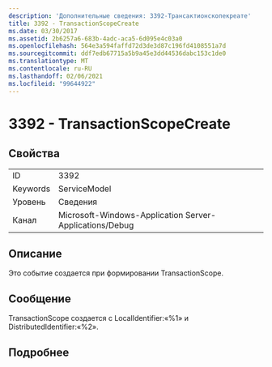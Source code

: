 ```yaml
---
description: 'Дополнительные сведения: 3392-Трансактионскопекреате'
title: 3392 - TransactionScopeCreate
ms.date: 03/30/2017
ms.assetid: 2b6257a6-683b-4adc-aca5-6d095e4c03a0
ms.openlocfilehash: 564e3a594faffd72d3de3d87c196fd4108551a7d
ms.sourcegitcommit: ddf7edb67715a5b9a45e3dd44536dabc153c1de0
ms.translationtype: MT
ms.contentlocale: ru-RU
ms.lasthandoff: 02/06/2021
ms.locfileid: "99644922"
---
```

# <a name="3392---transactionscopecreate"></a>3392 - TransactionScopeCreate

## <a name="properties"></a>Свойства  
  
|||  
|-|-|  
|ID|3392|  
|Keywords|ServiceModel|  
|Уровень|Сведения|  
|Канал|Microsoft-Windows-Application Server-Applications/Debug|  
  
## <a name="description"></a>Описание  

 Это событие создается при формировании TransactionScope.  
  
## <a name="message"></a>Сообщение  

 TransactionScope создается с LocalIdentifier:«%1» и DistributedIdentifier:«%2».  
  
## <a name="details"></a>Подробнее
